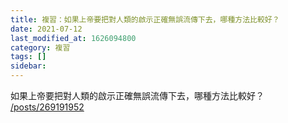 ```yaml
---
title: 複習：如果上帝要把對人類的啟示正確無誤流傳下去，哪種方法比較好？
date: 2021-07-12
last_modified_at: 1626094800
category: 複習
tags: []
sidebar: 
---
```


<p>如果上帝要把對人類的啟示正確無誤流傳下去，哪種方法比較好？<br/>
<a href="/posts/269191952" target="_blank">/posts/269191952</a></p>
<p> </p>
